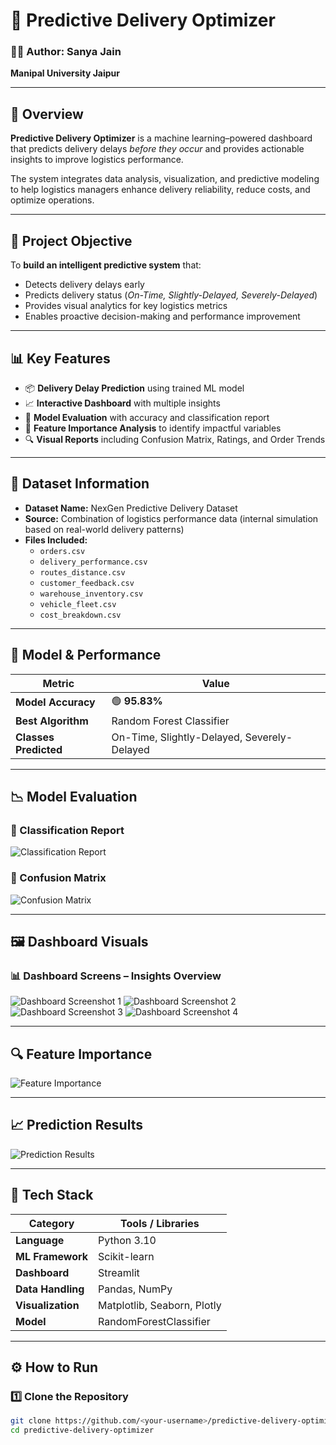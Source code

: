# 🚀 Predictive Delivery Optimizer

### 👩‍💻 Author: **Sanya Jain**  
**Manipal University Jaipur**

---

## 🌟 Overview

**Predictive Delivery Optimizer** is a machine learning–powered dashboard that predicts delivery delays *before they occur* and provides actionable insights to improve logistics performance.

The system integrates data analysis, visualization, and predictive modeling to help logistics managers enhance delivery reliability, reduce costs, and optimize operations.

---

## 🧠 Project Objective

To **build an intelligent predictive system** that:
- Detects delivery delays early  
- Predicts delivery status (*On-Time, Slightly-Delayed, Severely-Delayed*)  
- Provides visual analytics for key logistics metrics  
- Enables proactive decision-making and performance improvement  

---

## 📊 Key Features

- 📦 **Delivery Delay Prediction** using trained ML model  
- 📈 **Interactive Dashboard** with multiple insights  
- 🧾 **Model Evaluation** with accuracy and classification report  
- 🧩 **Feature Importance Analysis** to identify impactful variables  
- 🔍 **Visual Reports** including Confusion Matrix, Ratings, and Order Trends  

---

## 🧩 Dataset Information

- **Dataset Name:** NexGen Predictive Delivery Dataset  
- **Source:** Combination of logistics performance data (internal simulation based on real-world delivery patterns)  
- **Files Included:**
  - `orders.csv`
  - `delivery_performance.csv`
  - `routes_distance.csv`
  - `customer_feedback.csv`
  - `warehouse_inventory.csv`
  - `vehicle_fleet.csv`
  - `cost_breakdown.csv`

---

## 🧮 Model & Performance

| Metric | Value |
|--------|--------|
| **Model Accuracy** | 🟢 **95.83%** |
| **Best Algorithm** | Random Forest Classifier |
| **Classes Predicted** | On-Time, Slightly-Delayed, Severely-Delayed |

---

## 📉 Model Evaluation

### 🔹 Classification Report
![Classification Report](screenshots/classification%20report.png)

### 🔹 Confusion Matrix
![Confusion Matrix](screenshots/confusion%20matrix.png)

---

## 🖼 Dashboard Visuals

### 📊 Dashboard Screens – Insights Overview
![Dashboard Screenshot 1](screenshots/dashboard%20screenshots_1.png)
![Dashboard Screenshot 2](screenshots/dashboard%20screenshots_2.png)
![Dashboard Screenshot 3](screenshots/dashboard%20screenshots_3.png)
![Dashboard Screenshot 4](screenshots/dashboard%20screenshots_4.png)

---

## 🔍 Feature Importance
![Feature Importance](screenshots/feature%20importance.png)

---

## 📈 Prediction Results
![Prediction Results](screenshots/prediction%20results.png)

---

## 🧰 Tech Stack

| Category | Tools / Libraries |
|-----------|------------------|
| **Language** | Python 3.10 |
| **ML Framework** | Scikit-learn |
| **Dashboard** | Streamlit |
| **Data Handling** | Pandas, NumPy |
| **Visualization** | Matplotlib, Seaborn, Plotly |
| **Model** | RandomForestClassifier |

---

## ⚙️ How to Run

### 1️⃣ Clone the Repository
```bash
git clone https://github.com/<your-username>/predictive-delivery-optimizer.git
cd predictive-delivery-optimizer
